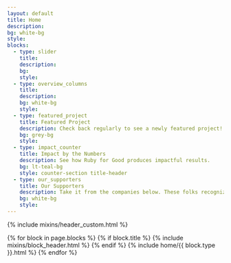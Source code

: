 ```yaml
---
layout: default
title: Home
description: 
bg: white-bg
style: 
blocks:
  - type: slider
    title: 
    description: 
    bg: 
    style: 
  - type: overview_columns
    title: 
    description: 
    bg: white-bg
    style: 
  - type: featured_project
    title: Featured Project
    description: Check back regularly to see a newly featured project!
    bg: grey-bg
    style: 
  - type: impact_counter
    title: Impact by the Numbers
    description: See how Ruby for Good produces impactful results.
    bg: lt-teal-bg
    style: counter-section title-header
  - type: our_supporters
    title: Our Supporters
    description: Take it from the companies below. These folks recognize the difference we're making and are dedicated to helping us continue our mission. Are you?
    bg: white-bg
    style: 
---
```


{% include mixins/header_custom.html %}
<main>
  {% for block in page.blocks %}
    {% if block.title %}
    {% include mixins/block_header.html %}
    {% endif %}
    {% include home/{{ block.type }}.html %}
  {% endfor %}
</main>
